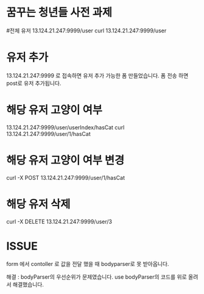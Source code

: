 # 꿈꾸는 청년들 사전 과제


#전체 유저
13.124.21.247:9999/user
curl 13.124.21.247:9999/user

# 유저 추가
13.124.21.247:9999 로 접속하면 유저 추가 가능한 폼 만들었습니다.
폼 전송 하면 post로 유저 추가됩니다.

# 해당 유저 고양이 여부
13.124.21.247:9999/user/userIndex/hasCat
curl 13.124.21.247:9999/user/1/hasCat

# 해당 유저 고양이 여부 변경
curl -X POST 13.124.21.247:9999/user/1/hasCat

# 해당 유저 삭제
curl -X DELETE 13.124.21.247:9999/user/3


# ISSUE
form 에서 contoller 로 값을 전달 했을 때 bodyparser로 못 받아옵니다.

해결 : bodyParser의 우선순위가 문제였습니다. use bodyParser의 코드를 위로 올려서 해결했습니다.

